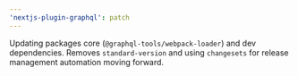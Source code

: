 ```yaml
---
'nextjs-plugin-graphql': patch
---
```


Updating packages core (`@graphql-tools/webpack-loader`) and dev dependencies. Removes `standard-version` and using `changesets` for release management automation moving forward.
